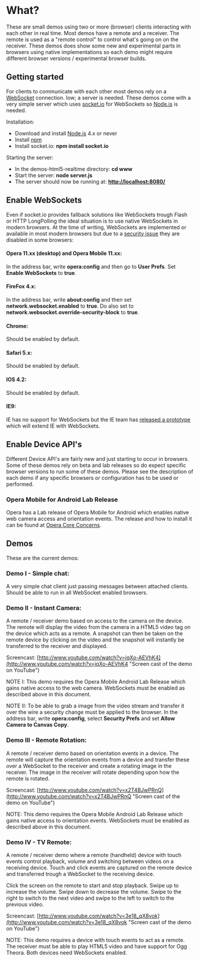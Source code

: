 # What?

These are small demos using two or more (browser) clients interacting with each other in real time. Most demos have a
remote and a receiver. The remote is used as a "remote control" to control what's going on on the receiver.
These demos does show some new and experimental parts in browsers using native implementations so each demo might
require different browser versions / experimental browser builds.


## Getting started

For clients to communicate with each other most demos rely on a [WebSocket](http://dev.w3.org/html5/websockets/ "The WebSocket specification at W3C")
connection. Iow; a server is needed. These demos come with a very simple server which uses [socket.io](http://socket.io/ "Homepage of socket.io")
for WebSockets so [Node.js](http://nodejs.org/ "Homepage of Node.js") is needed.

Installation:

* Download and install [Node.js](http://nodejs.org/ "Homepage of Node.js") 4.x or never
* Install [npm](http://npmjs.org/ "Homepage of Node Package Manager")
* Install socket.io: __npm install socket.io__

Starting the server:

* In the demos-html5-realtime directory: __cd www__
* Start the server: __node server.js__
* The server should now be running at: __[http://localhost:8080/](http://localhost:8080/ "Demo server running at your local machine")__


## Enable WebSockets
Even if socket.io provides fallback solutions like WebSockets trough Flash or HTTP LongPolling the ideal situation is to
use native WebSockets in modern browsers. At the time of writing, WebSockets are implemented or available in most modern browsers but
due to a [security issue](http://www.ietf.org/mail-archive/web/hybi/current/msg04744.html "Adam Barth on the security issue in WebSockets")
they are disabled in some browsers:

#### Opera 11.xx (desktop) and Opera Mobile 11.xx:

In the address bar, write __opera:config__ and then go to __User Prefs__. Set __Enable WebSockets__ to __true__.

#### FireFox 4.x:
In the address bar, write __about:config__ and then set __network.websocket.enabled__ to __true__. Do also set to __network.websocket.override-security-block__
to __true__.

#### Chrome:
Should be enabled by default.

#### Safari 5.x:
Should be enabled by default.

#### IOS 4.2:
Should be enabled by default.

#### IE9:
IE has no support for WebSockets but the IE team has [released a prototype](http://html5labs.interoperabilitybridges.com/html5labs/prototypes/websockets/websockets/info/ "WebSocket prototype for IE")
which will extend IE with WebSockets.


## Enable Device API's
Different Device API's are fairly new and just starting to occur in browsers. Some of these demos rely on beta and lab
releases so do expect specific browser versions to run some of these demos. Please see the description of each demo if
any specific browsers or configuration has to be used or performed.

### Opera Mobile for Android Lab Release
Opera has a Lab release of Opera Mobile for Android which enables native web camera access and orientation events. The release
and how to install it can be found at [Opera Core Concerns](http://my.opera.com/core/blog/2011/03/23/webcam-orientation-preview "Article on how to install and use Opera Mobile Lab Release with device APIs").


## Demos

These are the current demos:

### Demo I - Simple chat:
A very simple chat client just passing messages between attached clients. Should be able to run in all WebSocket enabled
browsers.

### Demo II - Instant Camera:
A remote / receiver demo based on access to the camera on the device. The remote will display the video from the camera
in a HTML5 video tag on the device which acts as a remote. A snapshot can then be taken on the remote device by clicking
on the video and the snapshot will instantly be transferred to the receiver and displayed.

Screencast: [http://www.youtube.com/watch?v=jqXo-AEVhK4](http://www.youtube.com/watch?v=jqXo-AEVhK4 "Screen cast of the demo on YouTube")

NOTE I: This demo requires the Opera Mobile Android Lab Release which gains native access to the web camera. WebSockets must
be enabled as described above in this document.

NOTE II: To be able to grab a image from the video stream and transfer it over the wire a security change must be applied
to the browser. In the address bar, write __opera:config__, select __Security Prefs__ and set __Allow Camera to Canvas Copy__.

### Demo III - Remote Rotation:
A remote / receiver demo based on orientation events in a device. The remote will capture the orientation events from a
device and transfer these over a WebSocket to the receiver and create a rotating image in the receiver. The image in the
receiver will rotate depending upon how the remote is rotated.

Screencast: [http://www.youtube.com/watch?v=x2T4BJwPRnQ](http://www.youtube.com/watch?v=x2T4BJwPRnQ "Screen cast of the demo on YouTube")

NOTE: This demo requires the Opera Mobile Android Lab Release which gains native access to orientation events. WebSockets
must be enabled as described above in this document.

### Demo IV - TV Remote:
A remote / receiver demo where a remote (handheld) device with touch events control playback, volume and switching between
videos on a receiving device. Touch and click events are captured on the remote device and transferred trough a WebSocket
to the receiving device.

Click the screen on the remote to start and stop playback. Swipe up to increase the volume. Swipe down to decrease the volume.
Swipe to the right to switch to the next video and swipe to the left to switch to the previous video.

Screencast: [http://www.youtube.com/watch?v=3e18_qX8vok](http://www.youtube.com/watch?v=3e18_qX8vok "Screen cast of the demo on YouTube")

NOTE: This demo requires a device with touch events to act as a remote. The receiver must be able to play HTML5 video and
have support for Ogg Theora. Both devices need WebSockets enabled.